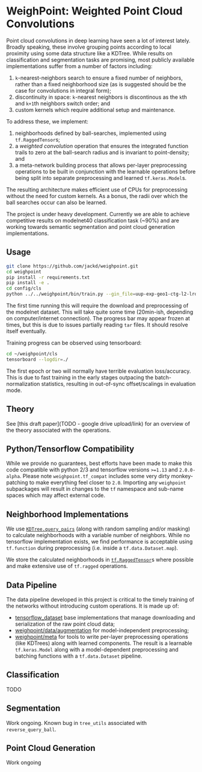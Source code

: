 # WeighPoint: Weighted Point Cloud Convolutions

Point cloud convolutions in deep learning have seen a lot of interest lately. Broadly speaking, these involve grouping points according to local proximity using some data structure like a KDTree. While results on classification and segmentation tasks are promising, most publicly available implementations suffer from a number of factors including:

1. `k`-nearest-neighbors search to ensure a fixed number of neighbors, rather than a fixed neighborhood size (as is suggested should be the case for convolutions in integral form);
2. discontinuity in space: `k`-nearest neighbors is discontinous as the `k`th and `k+1`th neighbors switch order; and
3. custom kernels which require additional setup and maintenance.

To address these, we implement:

1. neighborhoods defined by ball-searches, implemented using `tf.RaggedTensor`s;
2. a *weighted convolution* operation that ensures the integrated function trails to zero at the ball-search radius and is invariant to point-density; and
3. a meta-network building process that allows per-layer preprocessing operations to be built in conjunction with the learnable operations before being split into separate preprocessing and learned `tf.keras.Model`s.

The resulting architecture makes efficient use of CPUs for preprocessing without the need for custom kernels. As a bonus, the radii over which the ball searches occur can also be learned.

The project is under heavy development. Currently we are able to achieve competitive results on modelnet40 classification task (~90%) and are working towards semantic segmentation and point cloud generation implementations.

## Usage

```bash
git clone https://github.com/jackd/weighpoint.git
cd weighpoint
pip install -r requirements.txt
pip install -e .
cd config/cls
python ../../weighpoint/bin/train.py --gin_file=uup-exp-geo1-ctg-l2-lrd2b
```

The first time running this will require the download and preprocessing of the modelnet dataset. This will take quite some time (20min-ish, depending on computer/internet connection). The progress bar may appear frozen at times, but this is due to issues partially reading `tar` files. It should resolve itself eventually.

Training progress can be observed using tensorboard:

```bash
cd ~/weighpoint/cls
tensorboard --logdir=./
```

The first epoch or two will normally have terrible evaluation loss/accuracy. This is due to fast training in the early stages outpacing the batch-normalization statistics, resulting in out-of-sync offset/scalings in evaluation mode.

## Theory

See [this draft paper](TODO - google drive upload/link) for an overview of the theory associated with the operations.

## Python/Tensorflow Compatibility

While we provide no guarantees, best efforts have been made to make this code compatible with python 2/3 and tensorflow versions `>=1.13` and `2.0.0-alpha`. Please note `weighpoint.tf_compat` includes some very dirty monkey-patching to make everything feel closer to `2.0`. Importing any `weighpoint` subpackages will result in changes to the `tf` namespace and sub-name spaces which may affect external code.

## Neighborhood Implementations

We use [`KDTree.query_pairs`](https://docs.scipy.org/doc/scipy/reference/generated/scipy.spatial.cKDTree.html) (along with random sampling and/or masking) to calculate neighborhoods with a variable number of neighbors. While no tensorflow implementation exists, we find performance is acceptable using `tf.function` during preprocessing (i.e. inside a `tf.data.Dataset.map`).

We store the calculated neighborhoods in [`tf.RaggedTensor`](https://www.tensorflow.org/versions/r2.0/api_docs/python/tf/RaggedTensor?hl=en)s where possible and make extensive use of `tf.ragged` operations.

## Data Pipeline

The data pipeline developed in this project is critical to the timely training of the networks without introducing custom operations. It is made up of:

* [tensorflow_dataset](github.com/jackd/tensorflow/datasets) base implementations that manage downloading and serialization of the raw point cloud data;
* [weighpoint/data/augmentation](./weighpoint/data/augment) for model-independent preprocessing;
* [weighpoint/meta](./weighpoint/meta) for tools to write per-layer preprocessing operations (like KDTrees) along with learned components. The result is a learnable `tf.keras.Model` along with a model-dependent preprocessing and batching functions with a `tf.data.Dataset` pipeline.

## Classification

TODO

## Segmentation

Work ongoing. Known bug in `tree_utils` associated with `reverse_query_ball`.

## Point Cloud Generation

Work ongoing
